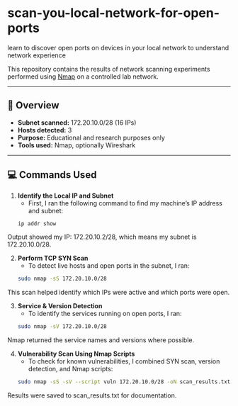 # scan-you-local-network-for-open-ports
learn to discover open ports on devices in your local network to understand network experience

This repository contains the results of network scanning experiments performed using [Nmap](https://nmap.org/) on a controlled lab network.

---

## 📌 Overview

- **Subnet scanned:** 172.20.10.0/28 (16 IPs)
- **Hosts detected:** 3
- **Purpose:** Educational and research purposes only
- **Tools used:** Nmap, optionally Wireshark

---

## 💻 Commands Used


1. **Identify the Local IP and Subnet**
   - First, I ran the following command to find my machine’s IP address and subnet:
   ```bash
   ip addr show
Output showed my IP: 172.20.10.2/28, which means my subnet is 172.20.10.0/28.

2. **Perform TCP SYN Scan**
   - To detect live hosts and open ports in the subnet, I ran:
   ```bash
   sudo nmap -sS 172.20.10.0/28
This scan helped identify which IPs were active and which ports were open.

3. **Service & Version Detection**
   - To identify the services running on open ports, I ran:
   ```bash
   sudo nmap -sV 172.20.10.0/28
Nmap returned the service names and versions where possible.

4. **Vulnerability Scan Using Nmap Scripts**
   - To check for known vulnerabilities, I combined SYN scan, version detection, and Nmap scripts:
   ```bash
   sudo nmap -sS -sV --script vuln 172.20.10.0/28 -oN scan_results.txt
Results were saved to scan_results.txt for documentation.
